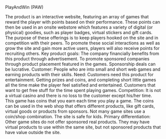 PlayAndWin (PAW)

The product is an interactive website, featuring an array of games that reward the player with points based on their performance. These points can then be used in an onsite webstore which features a variety of digital (or physical) goodies, such as player badges, virtual stickers and gift cards. The purpose of these offerings is to keep players hooked on the site and in competition with their peers. To promote these social interactions as well as grow the site and gain more active users, players will also receive points for recruiting others.
Key product goals: 
The company financially benefits from this product through advertisement.
To promote sponsored companies through product placement featured in the games. Sponsorship deals can be lucrative.
Customer: 
People who are into small and short web games and earning products with their skills.
Need: 
Customers need this product for entertainment. Getting prizes and coins, and completing short little games all the time make the player feel satisfied and entertained.
Customers that want to get free stuff for the time spent playing games.
Competition: 
It is not a virtual casino and there is no loss to the customer except his/her time. This game has coins that you earn each time you play a game. The coins can be used in the web shop that offers different products, like gift cards, virtual goods or products from sponsors. Not many game sites use a coin/shop combination.
The site is safe for kids.
Primary differentiation: 
Other game sites do not offer sponsored real products. They may have virtual products to use within the same site, but not sponsored products that have value outside the site.
